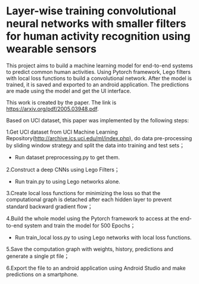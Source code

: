 # Layer-wise training convolutional neural networks with smaller filters for human activity recognition using wearable sensors


This project aims to build a machine learning model for end-to-end systems to predict common human activities. Using Pytorch framework, Lego filters with local loss functions to build a convolutional network. After the model is trained, it is saved and exported to an android application. The predictions are made using the model and get the UI interface.

This work is created by the paper. The link is https://arxiv.org/pdf/2005.03948.pdf.

Based on UCI dataset, this paper was implemented by the following steps:

1.Get UCI dataset from UCI Machine Learning Repository(http://archive.ics.uci.edu/ml/index.php), do data pre-processing by sliding window strategy and split the data into training and test sets；
- Run dataset preprocessing.py to get them.

2.Construct a deep CNNs using Lego Filters；
- Run train.py to using Lego networks alone.

3.Create local loss functions for minimizing the loss so that the computational graph is detached after each hidden layer to prevent standard backward gradient flow；

4.Build the whole model using the Pytorch framework to access at the end-to-end system and train the model for 500 Epochs；
- Run train_local loss.py to using Lego networks with local loss functions.

5.Save the computation graph with weights, history, predictions and generate a single pt file；

6.Export the file to an android application using Android Studio and make predictions on a smartphone.
